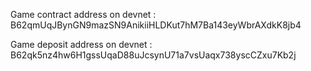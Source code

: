 Game contract address on devnet : B62qmUqJBynGN9mazSN9AnikiiHLDKut7hM7Ba143eyWbrAXdkK8jb4

Game deposit address on devnet :
B62qk5nz4hw6H1gssUqaD88uJcsynU71a7vsUaqx738yscCZxu7Kb2j
